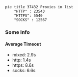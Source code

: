 
```mermaid
pie title 37432 Proxies in list
    "HTTP" : 23543
    "HTTPS": 5540
    "SOCKS" : 12567
```

### Some Info
#### Average Timeout

- mixed: 2.9s
- http: 1.4s
- https: 8.6s
- socks: 6.6s